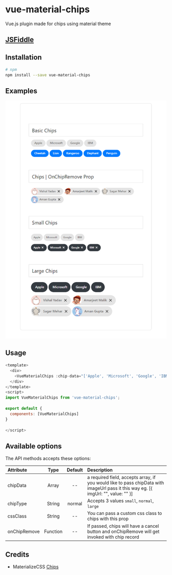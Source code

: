 # vue-material-chips
Vue.js plugin made for chips using material theme

## [JSFiddle](https://jsfiddle.net/nemeton_x/axrcpu1z/)

## Installation
```bash
# npm
npm install --save vue-material-chips 
```
## Examples
![](examples/assets/images/chipExamples.png)

## Usage
```js
<template>
  <div>
    <VueMaterialChips :chip-data="['Apple', 'Microsoft', 'Google', 'IBM']"></VueMaterialChips>
  </div>
</template>
<script>
import VueMaterialChips from 'vue-material-chips';

export default {
  components: [VueMaterialChips]
}

</script>
```

## Available options
The API methods accepts these options:

| Attribute        | Type                | Default              | Description      |
| :---             | :---:               | :---:                | :---             |
| chipData         | Array               | --                   |  a required field, accepts array, if you would like to pass chipData with imageUrl pass it this way eg. [{ imgUrl: "", value: "" }]   |
| chipType         | String              | normal               |  Accepts 3 values `small`, `normal`, `large`   |
| cssClass         | String              | --                   |  You can pass a custom css class to chips with this prop  |
| onChipRemove     | Function            | --                   |  If passed, chips will have a cancel button and onChipRemove will get invoked with chip record  |
        

## Credits
* MaterializeCSS [Chips](https://materializecss.com/chips.html)
